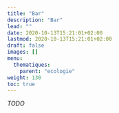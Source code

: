 ```yaml
---
title: "Bar"
description: "Bar"
lead: ""
date: 2020-10-13T15:21:01+02:00
lastmod: 2020-10-13T15:21:01+02:00
draft: false
images: []
menu:
  thematiques:
    parent: "ecologie"
weight: 130
toc: true
---
```


*TODO*
